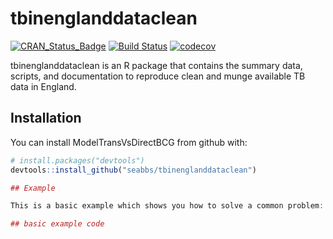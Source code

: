 
<!-- README.md is generated from README.Rmd. Please edit that file -->
tbinenglanddataclean
====================

[![CRAN\_Status\_Badge](http://www.r-pkg.org/badges/version/tbinenglanddataclean)](https://cran.r-project.org/package=tbinenglanddataclean) [![Build Status](https://travis-ci.org/seabbs/tbinenglanddataclean.svg?token=napHgofvLGcDytsExcjp&branch=master)](https://travis-ci.org/seabbs/tbinenglanddataclean) [![codecov](https://codecov.io/gh/seabbs/tbinenglanddataclean/branch/master/graph/badge.svg)](https://codecov.io/gh/seabbs/tbinenglanddataclean)

tbinenglanddataclean is an R package that contains the summary data, scripts, and documentation to reproduce clean and munge available TB data in England.

Installation
------------

You can install ModelTransVsDirectBCG from github with:

``` r
# install.packages("devtools")
devtools::install_github("seabbs/tbinenglanddataclean")

## Example

This is a basic example which shows you how to solve a common problem:
```

``` r
## basic example code
```
